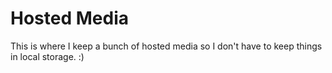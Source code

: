# Hosted Media

This is where I keep a bunch of hosted media so I don't have to keep things in local storage. :)
